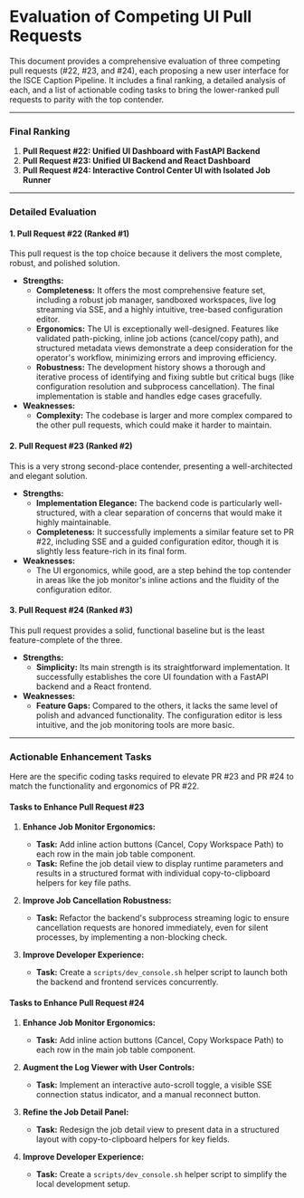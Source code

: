# Evaluation of Competing UI Pull Requests

This document provides a comprehensive evaluation of three competing pull requests (#22, #23, and #24), each proposing a new user interface for the ISCE Caption Pipeline. It includes a final ranking, a detailed analysis of each, and a list of actionable coding tasks to bring the lower-ranked pull requests to parity with the top contender.

---

### **Final Ranking**

1.  **Pull Request #22: Unified UI Dashboard with FastAPI Backend**
2.  **Pull Request #23: Unified UI Backend and React Dashboard**
3.  **Pull Request #24: Interactive Control Center UI with Isolated Job Runner**

---

### **Detailed Evaluation**

#### **1. Pull Request #22 (Ranked #1)**

This pull request is the top choice because it delivers the most complete, robust, and polished solution.

*   **Strengths:**
    *   **Completeness:** It offers the most comprehensive feature set, including a robust job manager, sandboxed workspaces, live log streaming via SSE, and a highly intuitive, tree-based configuration editor.
    *   **Ergonomics:** The UI is exceptionally well-designed. Features like validated path-picking, inline job actions (cancel/copy path), and structured metadata views demonstrate a deep consideration for the operator's workflow, minimizing errors and improving efficiency.
    *   **Robustness:** The development history shows a thorough and iterative process of identifying and fixing subtle but critical bugs (like configuration resolution and subprocess cancellation). The final implementation is stable and handles edge cases gracefully.
*   **Weaknesses:**
    *   **Complexity:** The codebase is larger and more complex compared to the other pull requests, which could make it harder to maintain.

#### **2. Pull Request #23 (Ranked #2)**

This is a very strong second-place contender, presenting a well-architected and elegant solution.

*   **Strengths:**
    *   **Implementation Elegance:** The backend code is particularly well-structured, with a clear separation of concerns that would make it highly maintainable.
    *   **Completeness:** It successfully implements a similar feature set to PR #22, including SSE and a guided configuration editor, though it is slightly less feature-rich in its final form.
*   **Weaknesses:**
    *   The UI ergonomics, while good, are a step behind the top contender in areas like the job monitor's inline actions and the fluidity of the configuration editor.

#### **3. Pull Request #24 (Ranked #3)**

This pull request provides a solid, functional baseline but is the least feature-complete of the three.

*   **Strengths:**
    *   **Simplicity:** Its main strength is its straightforward implementation. It successfully establishes the core UI foundation with a FastAPI backend and a React frontend.
*   **Weaknesses:**
    *   **Feature Gaps:** Compared to the others, it lacks the same level of polish and advanced functionality. The configuration editor is less intuitive, and the job monitoring tools are more basic.

---

### **Actionable Enhancement Tasks**

Here are the specific coding tasks required to elevate PR #23 and PR #24 to match the functionality and ergonomics of PR #22.

#### **Tasks to Enhance Pull Request #23**

1.  **Enhance Job Monitor Ergonomics:**
    *   **Task:** Add inline action buttons (Cancel, Copy Workspace Path) to each row in the main job table component.
    *   **Task:** Refine the job detail view to display runtime parameters and results in a structured format with individual copy-to-clipboard helpers for key file paths.

2.  **Improve Job Cancellation Robustness:**
    *   **Task:** Refactor the backend's subprocess streaming logic to ensure cancellation requests are honored immediately, even for silent processes, by implementing a non-blocking check.

3.  **Improve Developer Experience:**
    *   **Task:** Create a `scripts/dev_console.sh` helper script to launch both the backend and frontend services concurrently.

#### **Tasks to Enhance Pull Request #24**

1.  **Enhance Job Monitor Ergonomics:**
    *   **Task:** Add inline action buttons (Cancel, Copy Workspace Path) to each row in the main job table component.

2.  **Augment the Log Viewer with User Controls:**
    *   **Task:** Implement an interactive auto-scroll toggle, a visible SSE connection status indicator, and a manual reconnect button.

3.  **Refine the Job Detail Panel:**
    *   **Task:** Redesign the job detail view to present data in a structured layout with copy-to-clipboard helpers for key fields.

4.  **Improve Developer Experience:**
    *   **Task:** Create a `scripts/dev_console.sh` helper script to simplify the local development setup.
